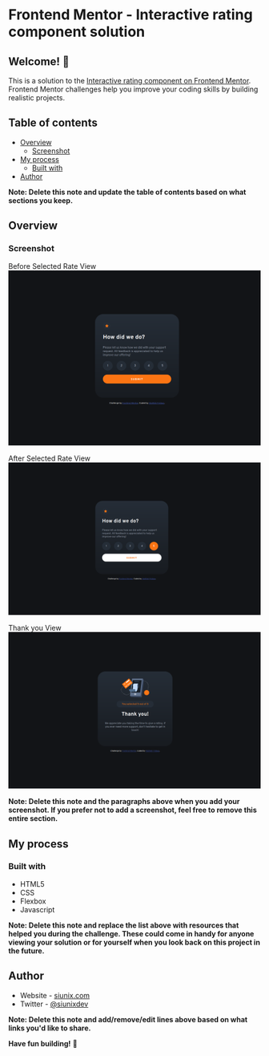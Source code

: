 # Frontend Mentor - Interactive rating component solution

## Welcome! 👋

This is a solution to the [Interactive rating component on Frontend Mentor](https://www.frontendmentor.io/challenges/interactive-rating-component-koxpeBUmI). Frontend Mentor challenges help you improve your coding skills by building realistic projects.

## Table of contents

- [Overview](#overview)
  - [Screenshot](#screenshot)
- [My process](#my-process)
  - [Built with](#built-with)
- [Author](#author)

**Note: Delete this note and update the table of contents based on what sections you keep.**

## Overview

### Screenshot

Before Selected Rate View
![Screenshot](sc/1.png)

After Selected Rate View
![Screenshot](sc/2.png)

Thank you View
![Screenshot](sc/3.png)

**Note: Delete this note and the paragraphs above when you add your screenshot. If you prefer not to add a screenshot, feel free to remove this entire section.**

## My process

### Built with

- HTML5
- CSS
- Flexbox
- Javascript

**Note: Delete this note and replace the list above with resources that helped you during the challenge. These could come in handy for anyone viewing your solution or for yourself when you look back on this project in the future.**

## Author

- Website - [siunix.com](https://www.siunix.com)
- Twitter - [@siunixdev](https://twitter.com/siunixdev)

**Note: Delete this note and add/remove/edit lines above based on what links you'd like to share.**

**Have fun building!** 🚀